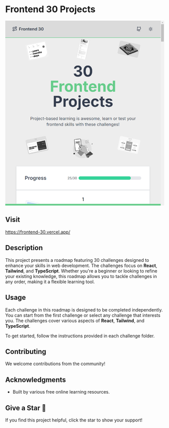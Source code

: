 # Frontend 30 Projects

![alt text](public/frontend30.png)

## Visit

https://frontend-30.vercel.app/

## Description

This project presents a roadmap featuring 30 challenges designed to enhance your skills in web development. The challenges focus on **React**, **Tailwind**, and **TypeScript**. Whether you're a beginner or looking to refine your existing knowledge, this roadmap allows you to tackle challenges in any order, making it a flexible learning tool.

## Usage

Each challenge in this roadmap is designed to be completed independently. You can start from the first challenge or select any challenge that interests you. The challenges cover various aspects of **React**, **Tailwind**, and **TypeScript**.

To get started, follow the instructions provided in each challenge folder.

## Contributing

We welcome contributions from the community! 

## Acknowledgments

- Built by various free online learning resources.

## Give a Star 🌟

If you find this project helpful, click the star to show your support!
